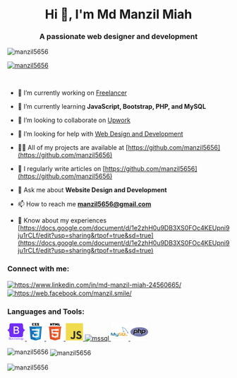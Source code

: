<h1 align="center">Hi 👋, I'm Md Manzil Miah</h1>
<h3 align="center">A passionate web designer and development</h3>

<p align="left"> <img src="https://komarev.com/ghpvc/?username=manzil5656&label=Profile%20views&color=0e75b6&style=flat" alt="manzil5656" /> </p>

<p align="left"> <a href="https://github.com/ryo-ma/github-profile-trophy"><img src="https://github-profile-trophy.vercel.app/?username=manzil5656" alt="manzil5656" /></a> </p>

<p align="left"> <a href="https://twitter.com/" target="blank"><img src="https://img.shields.io/twitter/follow/?logo=twitter&style=for-the-badge" alt="" /></a> </p>

- 🔭 I’m currently working on [Freelancer](https://github.com/manzil5656)

- 🌱 I’m currently learning **JavaScript, Bootstrap, PHP, and MySQL**

- 👯 I’m looking to collaborate on [Upwork](https://github.com/manzil5656)

- 🤝 I’m looking for help with [Web Design and Development](https://github.com/manzil5656)

- 👨‍💻 All of my projects are available at [https://github.com/manzil5656](https://github.com/manzil5656)

- 📝 I regularly write articles on [https://github.com/manzil5656](https://github.com/manzil5656)

- 💬 Ask me about **Website Design and Development**

- 📫 How to reach me **manzil5656@gmail.com**

- 📄 Know about my experiences [https://docs.google.com/document/d/1e2zhH0u9DB3XS0FOc4KEUpni9ju1rCLf/edit?usp=sharing&rtpof=true&sd=true](https://docs.google.com/document/d/1e2zhH0u9DB3XS0FOc4KEUpni9ju1rCLf/edit?usp=sharing&rtpof=true&sd=true)

<h3 align="left">Connect with me:</h3>
<p align="left">
<a href="https://linkedin.com/in/https://www.linkedin.com/in/md-manzil-miah-24560665/" target="blank"><img align="center" src="https://raw.githubusercontent.com/rahuldkjain/github-profile-readme-generator/master/src/images/icons/Social/linked-in-alt.svg" alt="https://www.linkedin.com/in/md-manzil-miah-24560665/" height="30" width="40" /></a>
<a href="https://fb.com/https://web.facebook.com/manzil.smile/" target="blank"><img align="center" src="https://raw.githubusercontent.com/rahuldkjain/github-profile-readme-generator/master/src/images/icons/Social/facebook.svg" alt="https://web.facebook.com/manzil.smile/" height="30" width="40" /></a>
</p>

<h3 align="left">Languages and Tools:</h3>
<p align="left"> <a href="https://getbootstrap.com" target="_blank" rel="noreferrer"> <img src="https://raw.githubusercontent.com/devicons/devicon/master/icons/bootstrap/bootstrap-plain-wordmark.svg" alt="bootstrap" width="40" height="40"/> </a> <a href="https://www.w3schools.com/css/" target="_blank" rel="noreferrer"> <img src="https://raw.githubusercontent.com/devicons/devicon/master/icons/css3/css3-original-wordmark.svg" alt="css3" width="40" height="40"/> </a> <a href="https://www.w3.org/html/" target="_blank" rel="noreferrer"> <img src="https://raw.githubusercontent.com/devicons/devicon/master/icons/html5/html5-original-wordmark.svg" alt="html5" width="40" height="40"/> </a> <a href="https://developer.mozilla.org/en-US/docs/Web/JavaScript" target="_blank" rel="noreferrer"> <img src="https://raw.githubusercontent.com/devicons/devicon/master/icons/javascript/javascript-original.svg" alt="javascript" width="40" height="40"/> </a> <a href="https://www.microsoft.com/en-us/sql-server" target="_blank" rel="noreferrer"> <img src="https://www.svgrepo.com/show/303229/microsoft-sql-server-logo.svg" alt="mssql" width="40" height="40"/> </a> <a href="https://www.mysql.com/" target="_blank" rel="noreferrer"> <img src="https://raw.githubusercontent.com/devicons/devicon/master/icons/mysql/mysql-original-wordmark.svg" alt="mysql" width="40" height="40"/> </a> <a href="https://www.php.net" target="_blank" rel="noreferrer"> <img src="https://raw.githubusercontent.com/devicons/devicon/master/icons/php/php-original.svg" alt="php" width="40" height="40"/> </a> </p>

<p><img align="left" src="https://github-readme-stats.vercel.app/api/top-langs?username=manzil5656&show_icons=true&locale=en&layout=compact" alt="manzil5656" /></p>

<p>&nbsp;<img align="center" src="https://github-readme-stats.vercel.app/api?username=manzil5656&show_icons=true&locale=en" alt="manzil5656" /></p>

<p><img align="center" src="https://github-readme-streak-stats.herokuapp.com/?user=manzil5656&" alt="manzil5656" /></p>
